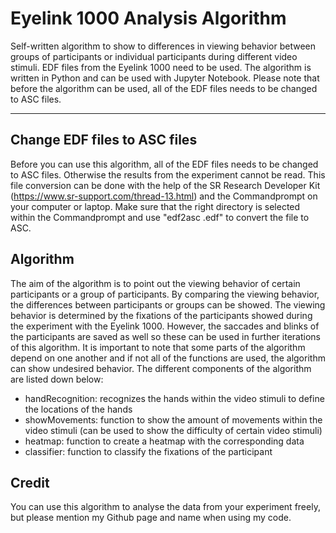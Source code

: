 # Eyelink 1000 Analysis Algorithm
Self-written algorithm to show to differences in viewing behavior between groups of participants or individual participants during different video stimuli. EDF files from the Eyelink 1000 need to be used. The algorithm is written in Python and can be used with Jupyter Notebook. Please note that before the algorithm can be used, all of the EDF files needs to be changed to ASC files.

---------------
## Change EDF files to ASC files
Before you can use this algorithm, all of the EDF files needs to be changed to ASC files. Otherwise the results from the experiment cannot be read. This file conversion can be done with the help of the SR Research Developer Kit (https://www.sr-support.com/thread-13.html) and the Commandprompt on your computer or laptop. Make sure that the right directory is selected within the Commandprompt and use "edf2asc <filename>.edf" to convert the file to ASC.

## Algorithm
The aim of the algorithm is to point out the viewing behavior of certain participants or a group of participants. By comparing the viewing behavior, the differences between participants or groups can be showed. The viewing behavior is determined by the fixations of the participants showed during the experiment with the Eyelink 1000. However, the saccades and blinks of the participants are saved as well so these can be used in further iterations of this algorithm. It is important to note that some parts of the algorithm depend on one another and if not all of the functions are used, the algorithm can show undesired behavior. The different components of the algorithm are listed down below:
  - handRecognition: recognizes the hands within the video stimuli to define the locations of the hands
  - showMovements: function to show the amount of movements within the video stimuli (can be used to show the difficulty of certain video stimuli)
  - heatmap: function to create a heatmap with the corresponding data
  - classifier: function to classify the fixations of the participant

  ## Credit
  You can use this algorithm to analyse the data from your experiment freely, but please mention my Github page and name when using my code.

